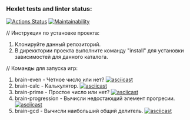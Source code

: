 ### Hexlet tests and linter status:

[![Actions Status](https://github.com/illirel/frontend-project-44/actions/workflows/hexlet-check.yml/badge.svg)](https://github.com/illirel/frontend-project-44/actions)
[![Maintainability](https://api.codeclimate.com/v1/badges/69daaa574429b055f429/maintainability)](https://codeclimate.com/github/illirel/frontend-project-44/maintainability)

// Инструкция по установке проекта:

1. Клонируйте данный репозиторий.
2. В дирекктории проекта выполните команду "install" для установки зависимостей для данного каталога.

// Команды для запуска игр:

1. brain-even - Четное число или нет?
   [![asciicast](https://asciinema.org/a/PqHTxZGIhRe7HgKeKDI8wd6Tk.svg)](https://asciinema.org/a/PqHTxZGIhRe7HgKeKDI8wd6Tk)
2. brain-calc - Калькулятор.
   [![asciicast](https://asciinema.org/a/htGBUpDbjZtVo75hE6RjSkJSI.svg)](https://asciinema.org/a/htGBUpDbjZtVo75hE6RjSkJSI)
3. brain-prime - Простое число или нет?
   [![asciicast](https://asciinema.org/a/eLcfOtavVe4KchO5G05lQBePR.svg)](https://asciinema.org/a/eLcfOtavVe4KchO5G05lQBePR)
4. brain-progression - Вычисли недостающий элемент прогресии.
   [![asciicast](https://asciinema.org/a/W1DM77WvuUrgl7MzAzk3JQvKZ.svg)](https://asciinema.org/a/W1DM77WvuUrgl7MzAzk3JQvKZ)
5. brain-gcd - Вычисли наибольший общий делитель.
   [![asciicast](https://asciinema.org/a/fNUY2Hd60CMk2hnR0jfgiEB7Z.svg)](https://asciinema.org/a/fNUY2Hd60CMk2hnR0jfgiEB7Z)
